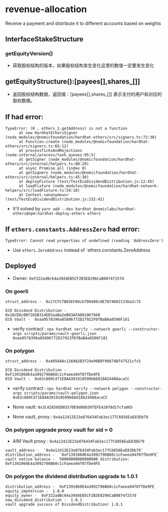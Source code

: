 # revenue-allocation
Receive a payment and distribute it to different accounts based on weights

## InterfaceStakeStructure
### getEquityVersion()
* 获取股权结构的版本，如果股权结构发生变化这里的数值一定要发生变化

## getEquityStructure():[payees[],shares_[]]
* 返回股权结构数据，返回值：[payees[],shares_[]] 表示支付的用户和对应的股权数据。

## If had error:
```
TypeError: (0 , ethers_1.getAddress) is not a function
      at new HardhatEthersSigner (node_modules/@nomicfoundation/hardhat-ethers/src/signers.ts:73:30)
      at Function.create (node_modules/@nomicfoundation/hardhat-ethers/src/signers.ts:65:12)
      at processTicksAndRejections (node:internal/process/task_queues:95:5)
      at getSigner (node_modules/@nomicfoundation/hardhat-ethers/src/internal/helpers.ts:60:29)
      at async Promise.all (index 0)
      at getSigners (node_modules/@nomicfoundation/hardhat-ethers/src/internal/helpers.ts:45:30)
      at deployFixture (test/TestEcoDividendDistribution.js:12:45)
      at loadFixture (node_modules/@nomicfoundation/hardhat-network-helpers/src/loadFixture.ts:59:18)
      at Context.<anonymous> (test/TestEcoDividendDistribution.js:232:42)
```
<!-- * install ethers@5.7.4 -->
* It'll solved by `yarn add --dev hardhat @nomiclabs/hardhat-ethers@npm:hardhat-deploy-ethers ethers`

## If `ethers.constants.AddressZero` had error:
```
TypeError: Cannot read properties of undefined (reading 'AddressZero')
```
* Use `ethers.ZeroAddress` instead of `ethers.constants.ZeroAddress

## Deployed
* Owner: `0xF322adBc64a39d4EB5CF2B3E8296CaB0874f257d`

### On goerli
```
struct_address -  0x17CFCfB65EF80cb700409c8E7074D021336a2c75

ECO Dividend Distribution -  0x10cE8c0Bf1b5B314ED5aaBa2eB83AFA601067948
ECO Vault -  0xaa9578396a85806772D27922FDfBaBAa8506F181

```

* verify contract : `npx hardhat verify --network goerli --constructor-args scripts/params/vault-goerli.json 0xaa9578396a85806772D27922FDfBaBAa8506F181`

### On polygon
```
struct_address -  0xA956A8c1160A2B3f24e99B8f90d74Bf47521cfc5

ECO Dividend Distribution -  0xF1391060E4a3092796B60c1cFaeea94f07fDe9FE
ECO Vault -  0x63c889Cd71E8AA301910599b66818A24488acaCC
```
* verify contract : `npx hardhat verify --network polygon --constructor-args scripts/params/vault-polygon.json 0x63c889Cd71E8AA301910599b66818A24488acaCC`

* None vault: `0x3C42856EB03570E9d88030fEFE42878d1fcfa865`
* None vault, proxy : `0x4a12412E23e876434Fab3ec177C6856EaE83Db79`

### On polygon upgrade proxy vault for sid = 0
* AIM Vault proxy : `0x4a12412E23e876434Fab3ec177C6856EaE83Db79`
```
vault_address -  `0x4a12412E23e876434Fab3ec177C6856EaE83Db79`
distribution_address -  `0xF1391060E4a3092796B60c1cFaeea94f07fDe9FE`
vault native balance -  50000000000000000 distribution:  0xF1391060E4a3092796B60c1cFaeea94f07fDe9FE
```

### On polygon the dividend distribution upgrade to 1.0.1
```
distribution_address -  0xF1391060E4a3092796B60c1cFaeea94f07fDe9FE
equity_impVersion -  1.0.0
equity_owner -  0xF322adBc64a39d4EB5CF2B3E8296CaB0874f257d
new_dividend_distribution -  1.0.1
vault upgrade success of DividendDistribution! 1.0.1
```

